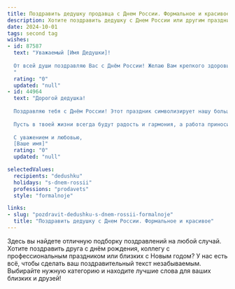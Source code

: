 ```yaml
---
title: Поздравить дедушку продавца с Днем России. Формальное и красивое
description: Хотите поздравить дедушку с Днем России или другим праздником? Наш ИИ создаст незабываемое поздравление, а вы обязательно выделитесь среди других.  
date: 2024-10-01
tags: second tag
wishes:
- id: 87587
  text: "Уважаемый [Имя Дедушки]!
  
  От всей души поздравляю Вас с Днём России! Желаю Вам крепкого здоровья, благополучия и долгих лет жизни. Пусть Ваш профессиональный опыт продавца всегда ценится, а работа приносит радость и удовлетворение.  С праздником!
  "
  rating: "0"
  updated: "null"
- id: 44964
  text: "Дорогой дедушка!
  
  Поздравляю тебя с Днём России! Этот праздник символизирует нашу большую и многогранную страну, ее историю и культуру. Ты, как опытный продавец, не раз становился свидетелем того, как объединяются люди вокруг общих ценностей и традиций.
  
  Пусть в твоей жизни всегда будут радость и гармония, а работа приносит удовольствие и успех. Желаю здоровья, счастья и благополучия тебе и всем родным. Спасибо за твою мудрость и поддержку, они бесценны для нас.
  
  С уважением и любовью,
  [Ваше имя]"
  rating: "0"
  updated: "null"

selectedValues:
  recipients: "dedushku"
  holidays: "s-dnem-rossii"
  professions: "prodavets"
  style: "formalnoje"

links:
- slug: "pozdravit-dedushku-s-dnem-rossii-formalnoje"
  title: "Поздравить дедушку с Днем России. Формальное и красивое"
---
```


Здесь вы найдете отличную подборку поздравлений на любой случай.
Хотите поздравить друга с днём рождения, коллегу с профессиональным праздником или близких с Новым годом? У нас есть всё, чтобы сделать ваш поздравительный текст незабываемым. Выбирайте нужную категорию и находите лучшие слова для ваших близких и друзей!
